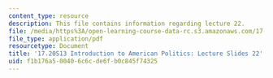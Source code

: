 ```yaml
---
content_type: resource
description: This file contains information regarding lecture 22.
file: /media/https%3A/open-learning-course-data-rc.s3.amazonaws.com/17-20-introduction-to-american-politics-spring-2013/f1b176a500406c6cde6fb0c845f74325_MIT17_20S13_Lecture22.pdf
file_type: application/pdf
resourcetype: Document
title: '17.20S13 Introduction to American Politics: Lecture Slides 22'
uid: f1b176a5-0040-6c6c-de6f-b0c845f74325
---
```

